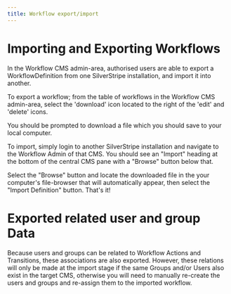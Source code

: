 ```yaml
---
title: Workflow export/import
---
```


# Importing and Exporting Workflows

In the Workflow CMS admin-area, authorised users are able to export a WorkflowDefinition from one SilverStripe installation, and import
it into another.

To export a workflow; from the table of workflows in the Workflow CMS admin-area, select the 'download' icon located to the right of the 'edit' and 'delete' icons.

You should be prompted to download a file which you should save to your local computer.

To import, simply login to another SilverStripe installation and navigate to the Workflow Admin of that CMS. You should see an "Import" heading
at the bottom of the central CMS pane with a "Browse" button below that.

Select the "Browse" button and locate the downloaded file in the your computer's file-browser that will automatically appear, then select the
"Import Definition" button. That's it!

# Exported related user and group Data

Because users and groups can be related to Workflow Actions and Transitions, these associations are also exported. However, these relations will only
be made at the import stage if the same Groups and/or Users also exist in the target CMS, otherwise you will need to manually re-create the users and groups
and re-assign them to the imported workflow.